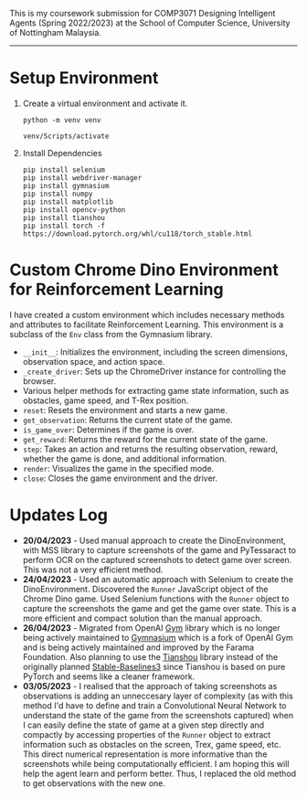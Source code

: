 This is my coursework submission for COMP3071 Designing Intelligent Agents (Spring 2022/2023) at the School of Computer Science, University of Nottingham Malaysia.

---

# Setup Environment

1. Create a virtual environment and activate it.
    ```
    python -m venv venv 
    ```
    ```
    venv/Scripts/activate
    ```

2. Install Dependencies
    ```
    pip install selenium 
    pip install webdriver-manager 
    pip install gymnasium 
    pip install numpy 
    pip install matplotlib 
    pip install opencv-python
    pip install tianshou
    pip install torch -f https://download.pytorch.org/whl/cu118/torch_stable.html
    ```

# Custom Chrome Dino Environment for Reinforcement Learning
I have created a custom environment which includes necessary methods and attributes to facilitate Reinforcement Learning. This environment is a subclass of the `Env` class from the Gymnasium library.

- `__init__`: Initializes the environment, including the screen dimensions, observation space, and action space.
- `_create_driver`: Sets up the ChromeDriver instance for controlling the browser.
- Various helper methods for extracting game state information, such as obstacles, game speed, and T-Rex position.
- `reset`: Resets the environment and starts a new game.
- `get_observation`: Returns the current state of the game.
- `is_game_over`: Determines if the game is over.
- `get_reward`: Returns the reward for the current state of the game.
- `step`: Takes an action and returns the resulting observation, reward, whether the game is done, and additional information.
- `render`: Visualizes the game in the specified mode.
- `close`: Closes the game environment and the driver.

# Updates Log

- **20/04/2023** - Used manual approach to create the DinoEnvironment, with MSS library to capture screenshots of the game and PyTessaract to perform OCR on the captured screenshots to detect game over screen. This was not a very efficient method.
- **24/04/2023** - Used an automatic approach with Selenium to create the DinoEnvironment. Discovered the `Runner` JavaScript object of the Chrome Dino game. Used Selenium functions with the `Runner` object to capture the screenshots the game and get the game over state. This is a more efficient and compact solution than the manual approach.
- **26/04/2023** - Migrated from OpenAI [Gym](https://www.gymlibrary.dev/) library which is no longer being actively maintained to [Gymnasium](https://gymnasium.farama.org/api/env/) which is a fork of OpenAI Gym and is being actively maintained and improved by the Farama Foundation. Also planning to use the [Tianshou](https://tianshou.readthedocs.io/en/master/index.html) library instead of the originally planned [Stable-Baselines3](https://stable-baselines3.readthedocs.io/en/master/) since Tianshou is based on pure PyTorch and seems like a cleaner framework.
- **03/05/2023** - I realised that the approach of taking screenshots as observations is adding an unneccesary layer of complexity (as with this method I'd have to define and train a Convolutional Neural Network to understand the state of the game from the screenshots captured) when I can easily define the state of game at a given step directly and compactly by accessing properties of the `Runner` object to extract information such as obstacles on the screen, Trex, game speed, etc. This direct numerical representation is more informative than the screenshots while being computationally efficient. I am hoping this will help the agent learn and perform better. Thus, I replaced the old method to get observations with the new one.